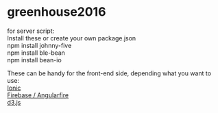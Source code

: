 # greenhouse2016

for server script:<br>
Install these or create your own package.json<br>
npm install johnny-five<br>
npm install ble-bean<br>
npm install bean-io<br>

These can be handy for the front-end side, depending what you want to use:<br>
<a href="http://ionicframework.com">Ionic</a><br>
<a href="https://www.firebase.com/docs/web/libraries/angular/quickstart.html">Firebase / Angularfire</a><br>
<a href="https://d3js.org">d3.js</a><br>